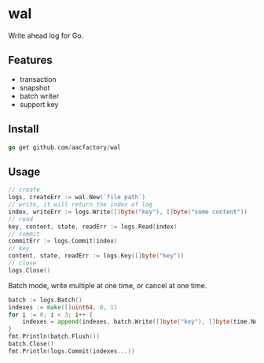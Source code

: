 # wal
Write ahead log for Go.

## Features
* transaction
* snapshot
* batch writer
* support key

## Install
```go
go get github.com/aacfactory/wal
```

## Usage
```go
// create
logs, createErr := wal.New(`file path`)
// write, it will return the index of log
index, writeErr := logs.Write([]byte("key"), []byte("some content"))
// read 
key, content, state, readErr := logs.Read(index)
// commit
commitErr := logs.Commit(index)
// key
content, state, readErr := logs.Key([]byte("key"))
// close
logs.Close()
```

Batch mode, write multiple at one time, or cancel at one time.
```go
batch := logs.Batch()
indexes := make([]uint64, 0, 1)
for i := 0; i < 3; i++ {
    indexes = append(indexes, batch.Write([]byte("key"), []byte(time.Now().Format(time.RFC3339))))
}
fmt.Println(batch.Flush())
batch.Close()
fmt.Println(logs.Commit(indexes...))
```
